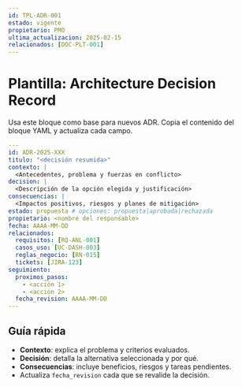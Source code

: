 ```yaml
---
id: TPL-ADR-001
estado: vigente
propietario: PMO
ultima_actualizacion: 2025-02-15
relacionados: [DOC-PLT-001]
---
```

# Plantilla: Architecture Decision Record

Usa este bloque como base para nuevos ADR. Copia el contenido del bloque YAML y actualiza cada campo.

```yaml
---
id: ADR-2025-XXX
titulo: "<decisión resumida>"
contexto: |
  <Antecedentes, problema y fuerzas en conflicto>
decision: |
  <Descripción de la opción elegida y justificación>
consecuencias: |
  <Impactos positivos, riesgos y planes de mitigación>
estado: propuesta # opciones: propuesta|aprobada|rechazada
propietario: <nombre del responsable>
fecha: AAAA-MM-DD
relacionados:
  requisitos: [RQ-ANL-001]
  casos_uso: [UC-DASH-003]
  reglas_negocio: [RN-015]
  tickets: [JIRA-123]
seguimiento:
  proximos_pasos:
    - <acción 1>
    - <acción 2>
  fecha_revision: AAAA-MM-DD
---
```

## Guía rápida
- **Contexto**: explica el problema y criterios evaluados.
- **Decisión**: detalla la alternativa seleccionada y por qué.
- **Consecuencias**: incluye beneficios, riesgos y tareas pendientes.
- Actualiza `fecha_revision` cada que se revalide la decisión.
